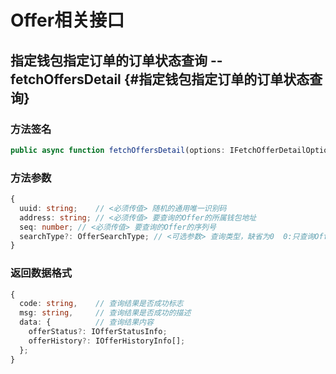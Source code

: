# Offer相关接口

## 指定钱包指定订单的订单状态查询 -- fetchOffersDetail {#指定钱包指定订单的订单状态查询}

### 方法签名

``` typescript
public async function fetchOffersDetail(options: IFetchOfferDetailOptions): Promise<IFetchOfferDetailResponse>
```

### 方法参数

```typescript
{
  uuid: string;    // <必须传值> 随机的通用唯一识别码
  address: string; // <必须传值> 要查询的Offer的所属钱包地址
  seq: number; // <必须传值> 要查询的Offer的序列号
  searchType?: OfferSearchType; // <可选参数> 查询类型，缺省为0  0:只查询Offer的状态; 1:只查询Offer的交易历史; 2:两者皆查询;
}
```

### 返回数据格式

```typescript
{
  code: string,    // 查询结果是否成功标志
  msg: string,     // 查询结果是否成功的描述
  data: {          // 查询结果内容
    offerStatus?: IOfferStatusInfo;
    offerHistory?: IOfferHistoryInfo[];
  };
}
```
